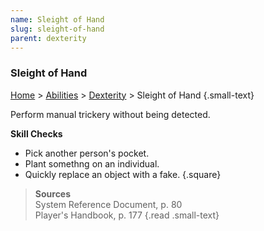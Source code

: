 ```yaml
---
name: Sleight of Hand
slug: sleight-of-hand
parent: dexterity
---
```

### Sleight of Hand
[Home](dm-operations-center) > [Abilities](abilities) > [Dexterity](dexterity) > Sleight of Hand {.small-text}

Perform manual trickery without being detected.

**Skill Checks**<br/>
- Pick another person's pocket.
- Plant somethng on an individual.
- Quickly replace an object with a fake.
{.square}

> **Sources** <br/>
> System Reference Document, p. 80<br/>
> Player's Handbook, p. 177
{.read .small-text}

